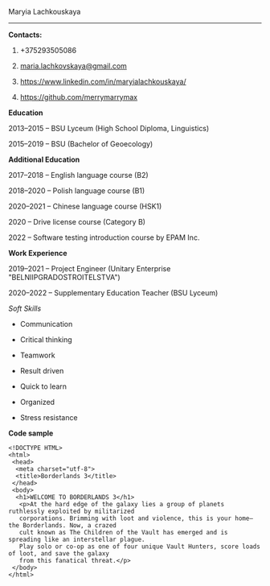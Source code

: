  Maryia Lachkouskaya
 
 
**********


__Contacts:__

1. +375293505086

2. maria.lachkovskaya@gmail.com

3. https://www.linkedin.com/in/maryialachkouskaya/

4. https://github.com/merrymarrymax

__Education__

2013–2015 – BSU Lyceum (High School Diploma, Linguistics)

2015–2019 – BSU (Bachelor of Geoecology)

__Additional Education__

2017–2018 – English language course (B2)

2018–2020 – Polish language course (B1)

2020–2021 – Chinese language course (HSK1)

2020 – Drive license course (Category B)

2022 – Software testing introduction course by EPAM Inc.

__Work Experience__

2019–2021 – Project Engineer (Unitary Enterprise "BELNIIPGRADOSTROITELSTVA")

2020–2022 – Supplementary Education Teacher (BSU Lyceum)

_Soft Skills_

* Communication

* Critical thinking

* Teamwork

* Result driven

* Quick to learn

* Organized

* Stress resistance

__Code sample__

```
<!DOCTYPE HTML>
<html>
 <head>
  <meta charset="utf-8">
  <title>Borderlands 3</title>
 </head>
 <body>
  <h1>WELCOME TO BORDERLANDS 3</h1>
   <p>At the hard edge of the galaxy lies a group of planets ruthlessly exploited by militarized 
   corporations. Brimming with loot and violence, this is your home—the Borderlands. Now, a crazed 
   cult known as The Children of the Vault has emerged and is spreading like an interstellar plague.
   Play solo or co-op as one of four unique Vault Hunters, score loads of loot, and save the galaxy 
   from this fanatical threat.</p>
 </body>
</html>
```
